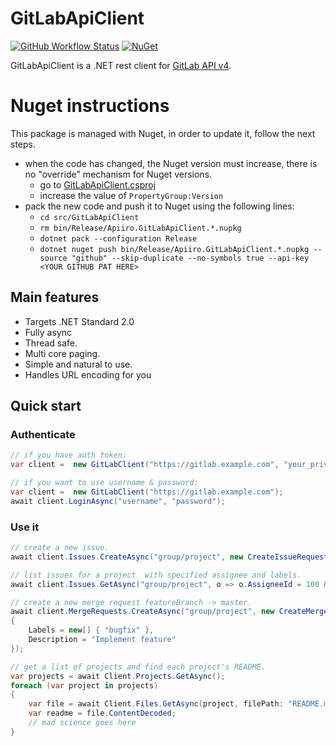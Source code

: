 # GitLabApiClient

[![GitHub Workflow Status](https://img.shields.io/github/workflow/status/nmklotas/GitLabApiClient/DotNet/master?logo=github)](https://github.com/nmklotas/GitLabApiClient/actions?query=workflow%3A%22DotNet%22+branch%3Amaster)
[![NuGet](https://img.shields.io/nuget/v/GitLabApiClient.svg)](https://nuget.org/packages/GitLabApiClient)

GitLabApiClient is a .NET rest client for [GitLab API v4](https://docs.gitlab.com/ce/api/README.html).

# Nuget instructions

This package is managed with Nuget, in order to update it, follow the next steps.

* when the code has changed, the Nuget version must increase, there is no "override" mechanism for Nuget versions.
  * go to [GitLabApiClient.csproj]
  * increase the value of `PropertyGroup:Version`
* pack the new code and push it to Nuget using the following lines:
  * `cd src/GitLabApiClient`
  * `rm bin/Release/Apiiro.GitLabApiClient.*.nupkg`
  * `dotnet pack --configuration Release`
  * `dotnet nuget push bin/Release/Apiiro.GitLabApiClient.*.nupkg --source "github" --skip-duplicate --no-symbols true --api-key <YOUR GITHUB PAT HERE>`


[GitLabApiClient.csproj]: https://github.com/apiiro/GitLabApiClient/blob/master/src/GitLabApiClient/GitLabApiClient.csproj


## Main features

- Targets .NET Standard 2.0
- Fully async
- Thread safe.
- Multi core paging.
- Simple and natural to use.
- Handles URL encoding for you

## Quick start

### Authenticate

```csharp
// if you have auth token:
var client =  new GitLabClient("https://gitlab.example.com", "your_private_token");
```

```csharp
// if you want to use username & password:
var client =  new GitLabClient("https://gitlab.example.com");
await client.LoginAsync("username", "password");
```

### Use it

```csharp
// create a new issue.
await client.Issues.CreateAsync("group/project", new CreateIssueRequest("issue title"));

// list issues for a project  with specified assignee and labels.
await client.Issues.GetAsync("group/project", o => o.AssigneeId = 100 && o.Labels == new[] { "test-label" });

// create a new merge request featureBranch -> master.
await client.MergeRequests.CreateAsync("group/project", new CreateMergeRequest("featureBranch", "master", "Merge request title")
{
    Labels = new[] { "bugfix" },
    Description = "Implement feature"
});

// get a list of projects and find each project's README.
var projects = await Client.Projects.GetAsync();
foreach (var project in projects)
{
    var file = await Client.Files.GetAsync(project, filePath: "README.md", reference: project.DefaultBranch);
    var readme = file.ContentDecoded;
    // mad science goes here
}
```
